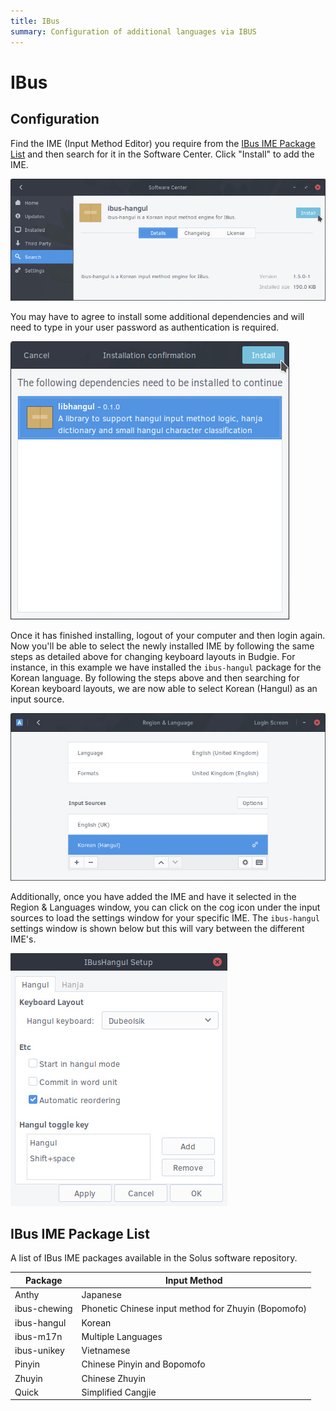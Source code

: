 ```yaml
---
title: IBus
summary: Configuration of additional languages via IBUS
---
```


# IBus

## Configuration

Find the IME (Input Method Editor) you require from the [IBus IME Package List](#ibus-ime-package-list) and then search for it in the Software Center. Click "Install" to add the IME.

![IBus IME Install](./ibus/ibus-ime-install.jpg)

You may have to agree to install some additional dependencies and will need to type in your user password as authentication is required.

![IBus IME Dependencies](./ibus/ibus-ime-dependencies.jpg)

Once it has finished installing, logout of your computer and then login again. Now you'll be able to select the newly installed IME by following the same steps as detailed above for changing keyboard layouts in Budgie. For instance, in this example we have installed the `ibus-hangul` package for the Korean language. By following the steps above and then searching for Korean keyboard layouts, we are now able to select Korean (Hangul) as an input source.

![IBus Region and Language](./ibus/ibus-region-and-languages.jpg)

Additionally, once you have added the IME and have it selected in the Region & Languages window, you can click on the cog icon under the input sources to load the settings window for your specific IME. The `ibus-hangul` settings window is shown below but this will vary between the different IME's.

![IBus IME Settings Example: Hangul](./ibus/ibus-ime-settings-hangul.jpg)

## IBus IME Package List

A list of IBus IME packages available in the Solus software repository.

| Package      | Input Method                                        |
| ------------ | --------------------------------------------------- |
| Anthy        | Japanese                                            |
| ibus-chewing | Phonetic Chinese input method for Zhuyin (Bopomofo) |
| ibus-hangul  | Korean                                              |
| ibus-m17n    | Multiple Languages                                  |
| ibus-unikey  | Vietnamese                                          |
| Pinyin       | Chinese Pinyin and Bopomofo                         |
| Zhuyin       | Chinese Zhuyin                                      |
| Quick        | Simplified Cangjie                                  |
